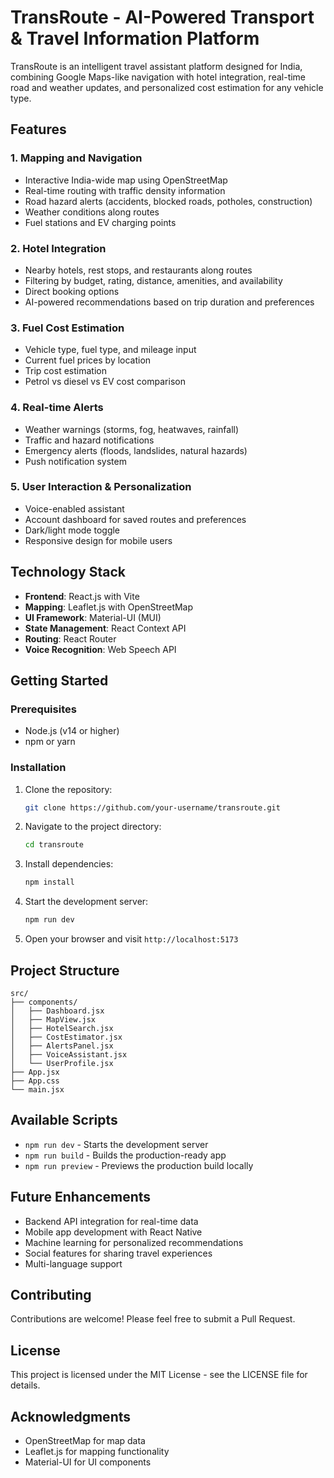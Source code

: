 # TransRoute - AI-Powered Transport & Travel Information Platform

TransRoute is an intelligent travel assistant platform designed for India, combining Google Maps-like navigation with hotel integration, real-time road and weather updates, and personalized cost estimation for any vehicle type.

## Features

### 1. Mapping and Navigation
- Interactive India-wide map using OpenStreetMap
- Real-time routing with traffic density information
- Road hazard alerts (accidents, blocked roads, potholes, construction)
- Weather conditions along routes
- Fuel stations and EV charging points

### 2. Hotel Integration
- Nearby hotels, rest stops, and restaurants along routes
- Filtering by budget, rating, distance, amenities, and availability
- Direct booking options
- AI-powered recommendations based on trip duration and preferences

### 3. Fuel Cost Estimation
- Vehicle type, fuel type, and mileage input
- Current fuel prices by location
- Trip cost estimation
- Petrol vs diesel vs EV cost comparison

### 4. Real-time Alerts
- Weather warnings (storms, fog, heatwaves, rainfall)
- Traffic and hazard notifications
- Emergency alerts (floods, landslides, natural hazards)
- Push notification system

### 5. User Interaction & Personalization
- Voice-enabled assistant
- Account dashboard for saved routes and preferences
- Dark/light mode toggle
- Responsive design for mobile users

## Technology Stack

- **Frontend**: React.js with Vite
- **Mapping**: Leaflet.js with OpenStreetMap
- **UI Framework**: Material-UI (MUI)
- **State Management**: React Context API
- **Routing**: React Router
- **Voice Recognition**: Web Speech API

## Getting Started

### Prerequisites
- Node.js (v14 or higher)
- npm or yarn

### Installation

1. Clone the repository:
   ```bash
   git clone https://github.com/your-username/transroute.git
   ```

2. Navigate to the project directory:
   ```bash
   cd transroute
   ```

3. Install dependencies:
   ```bash
   npm install
   ```

4. Start the development server:
   ```bash
   npm run dev
   ```

5. Open your browser and visit `http://localhost:5173`

## Project Structure

```
src/
├── components/
│   ├── Dashboard.jsx
│   ├── MapView.jsx
│   ├── HotelSearch.jsx
│   ├── CostEstimator.jsx
│   ├── AlertsPanel.jsx
│   ├── VoiceAssistant.jsx
│   └── UserProfile.jsx
├── App.jsx
├── App.css
└── main.jsx
```

## Available Scripts

- `npm run dev` - Starts the development server
- `npm run build` - Builds the production-ready app
- `npm run preview` - Previews the production build locally

## Future Enhancements

- Backend API integration for real-time data
- Mobile app development with React Native
- Machine learning for personalized recommendations
- Social features for sharing travel experiences
- Multi-language support

## Contributing

Contributions are welcome! Please feel free to submit a Pull Request.

## License

This project is licensed under the MIT License - see the LICENSE file for details.

## Acknowledgments

- OpenStreetMap for map data
- Leaflet.js for mapping functionality
- Material-UI for UI components